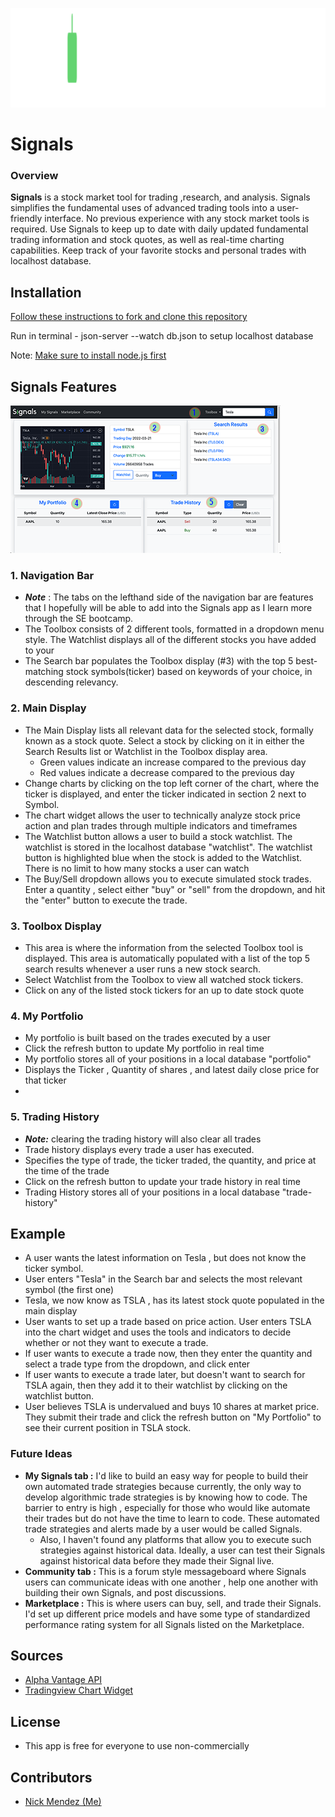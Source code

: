 ![Signals](https://github.com/nickmendezFlatiron/Signals/blob/main/img/Signals.png)

# Signals
### Overview

__Signals__ is a stock market tool for trading ,research, and analysis. Signals simplifies the fundamental uses of advanced trading tools into a user-friendly interface. No previous experience with any stock market tools is required. Use Signals to keep up to date with daily updated fundamental trading information and stock quotes, as well as real-time charting capabilities. Keep track of your favorite stocks and personal trades with localhost database.

## Installation

[Follow these instructions to fork and clone this repository](https://docs.github.com/en/desktop/contributing-and-collaborating-using-github-desktop/adding-and-cloning-repositories/cloning-a-repository-from-github-to-github-desktop)

Run in terminal - json-server --watch db.json to setup localhost database

Note: [Make sure to install node.js first](https://nodejs.org/en/)

## Signals Features

![Signals Interface](https://github.com/nickmendezFlatiron/Signals/blob/main/img/Signals%20Interface.png)


###  1.  Navigation Bar
  -  ***Note*** : The tabs on the lefthand side of the navigation bar are features that I hopefully will be able to add into the Signals app as I learn more through the SE bootcamp. 
  - The Toolbox consists of 2 different tools, formatted in a dropdown menu style. The Watchlist displays all of the different stocks you have added to your 
  - The Search bar populates the Toolbox display (#3) with the top 5 best-matching stock symbols(ticker) based on keywords of your choice, in descending relevancy. 

### 2. Main Display

  - The Main Display lists all relevant data for the selected stock, formally known as a stock quote. Select a stock by clicking on it in either the Search Results list or Watchlist in the Toolbox display area. 
    - Green values indicate an increase compared to the previous day
    - Red values indicate a decrease compared to the previous day
  - Change charts by clicking on the top left corner of the chart, where the ticker is displayed, and enter the ticker indicated in section 2 next to Symbol.
  - The chart widget allows the user to technically analyze stock price action and plan trades through multiple indicators and timeframes
  - The Watchlist button allows a user to build a stock watchlist. The watchlist is stored in the localhost database "watchlist". The watchlist button is highlighted blue when the stock is added to the Watchlist. There is no limit to how many stocks a user can watch
  - The Buy/Sell dropdown allows you to execute simulated stock trades. Enter a quantity , select either "buy" or "sell" from the dropdown, and hit the "enter" button to execute the trade.

### 3. Toolbox Display
  - This area is where the information from the selected Toolbox tool is displayed. This area is automatically populated with a list of the top 5 search results whenever a user runs a new stock search.
  - Select Watchlist from the Toolbox to view all watched stock tickers.
  - Click on any of the listed stock tickers for an up to date stock quote

### 4. My Portfolio 
  - My portfolio is built based on the trades executed by a user
  - Click the refresh button to update My portfolio in real time
  - My portfolio stores all of your positions in a local database "portfolio"
  - Displays the Ticker , Quantity of shares , and latest daily close price for that ticker
  - 

### 5. Trading History
  - ***Note:*** clearing the trading history will also clear all trades
  - Trade history displays every trade a user has executed.
  - Specifies the type of trade, the ticker traded, the quantity, and price at the time of the trade
  - Click on the refresh button to update your trade history in real time
  - Trading History stores all of your positions in a local database "trade-history"


## Example
  - A user wants the latest information on Tesla , but does not know the ticker symbol.
  - User enters "Tesla" in the Search bar and selects the most relevant symbol (the first one)
  - Tesla, we now know as TSLA , has its latest stock quote populated in the main display
  - User wants to set up a trade based on price action. User enters TSLA into the chart widget and uses the tools and indicators to decide whether or not they want to execute a trade.
  - If user wants to execute a trade now, then they enter the quantity and select a trade type from the dropdown, and click enter
  - If user wants to execute a trade later, but doesn't want to search for TSLA again, then they add it to their watchlist by clicking on the watchlist button.
  - User believes TSLA is undervalued and buys 10 shares at market price. They submit their trade and click the refresh button on "My Portfolio" to see their current position in TSLA stock.
  

### Future Ideas

  - __My Signals tab :__ I'd like to build an easy way for people to build their own automated trade strategies because currently, the only way to develop algorithmic trade strategies is by knowing how to code. The barrier to entry is high , especially for those who would like automate their trades but do not have the time to learn to code. These automated trade strategies and alerts made by a user would be called Signals. 
    - Also, I haven't found any platforms that allow you to execute such strategies against historical data. Ideally, a user can test their Signals against historical data before they made their Signal live.
  - __Community tab :__ This is a forum style messageboard where Signals users can communicate ideas with one another , help one another with building their own Signals, and post discussions.
  - __Marketplace :__ This is where users can buy, sell, and trade their Signals. I'd set up different price models and have some type of standardized performance rating system for all Signals listed on the Marketplace. 

## Sources

- [Alpha Vantage API](https://www.alphavantage.co/)
- [Tradingview Chart Widget](https://www.tradingview.com/widget/)

## License

- This app is free for everyone to use non-commercially

## Contributors

- [Nick Mendez (Me)](https://github.com/nickmendezFlatiron)

